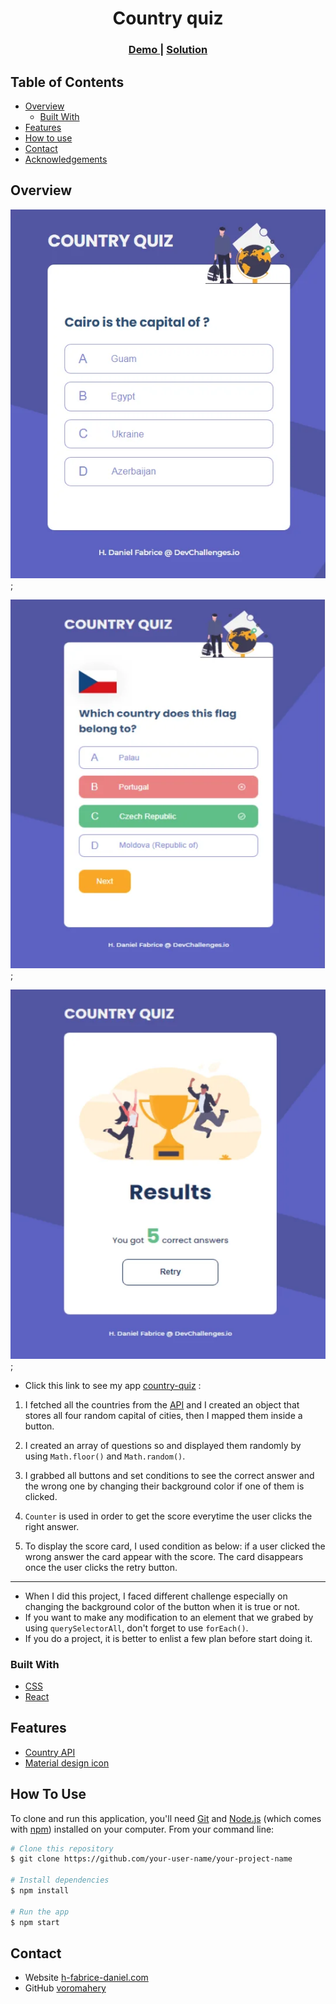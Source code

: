 
<h1 align="center">Country quiz</h1>

<div align="center">
  <h3>
    <a href="https://country-quiz-daniel.netlify.app/">
      Demo
    </a>
    <span> | </span>
    <a href="https://{your-url-to-the-solution}">
      Solution
    </a>
  </h3>
</div>

<!-- TABLE OF CONTENTS -->

## Table of Contents

-   [Overview](#overview)
    -   [Built With](#built-with)
-   [Features](#features)
-   [How to use](#how-to-use)
-   [Contact](#contact)
-   [Acknowledgements](#acknowledgements)

<!-- OVERVIEW -->

## Overview

![home](./images/home.webp);

![clicked](./images/clicked.webp);

![score](./images/score.webp);

-   Click this link to see my app [country-quiz](https://country-quiz-daniel.netlify.app/) :
  
1. I fetched all the countries from the [API](https://restcountries.eu/) and I created an object that stores all four random capital of cities, then I mapped them inside a button.

1. I created an array of questions so and displayed them randomly by using `Math.floor()` and `Math.random()`.

1. I grabbed all buttons and set conditions to see the correct answer and the wrong one by changing their background color if one of them is clicked.

1. `Counter` is used in order to get the score everytime the user clicks the right answer.

1. To display the score card, I used condition as below: if a user clicked the wrong answer the card appear with the score. The card disappears once the user clicks the retry button.
------------------------------------------------------------------------------

-   When I did this project, I faced different challenge especially on changing the background color of the button when it is true or not.
-   If you want to make any modification to an element that we grabed by using `querySelectorAll`, don't forget to use `forEach()`.
-   If you do a project, it is better to enlist a few plan before start doing it.

### Built With

- [CSS](https://developer.mozilla.org/en-US/docs/Web/CSS)
-   [React](https://reactjs.org/)

## Features

- [Country API](https://restcountries.eu/)
- [Material design icon](https://google.github.io/material-design-icons/)

## How To Use

To clone and run this application, you'll need [Git](https://git-scm.com) and [Node.js](https://nodejs.org/en/download/) (which comes with [npm](http://npmjs.com)) installed on your computer. From your command line:

```bash
# Clone this repository
$ git clone https://github.com/your-user-name/your-project-name

# Install dependencies
$ npm install

# Run the app
$ npm start
```

## Contact

-   Website [h-fabrice-daniel.com](https://daniel-fabrice-website.netlify.app/)
-   GitHub [voromahery](https://github.com/voromahery/country-quiz)